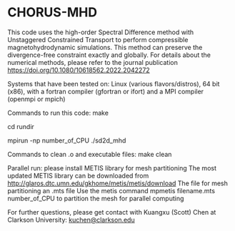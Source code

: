 # CHORUS-MHD
This code uses the high-order Spectral Difference method with Unstaggered Constrained Transport to perform compressible magnetohydrodynamic simulations.
This method can preserve the divergence-free constraint exactly and globally.
For details about the numerical methods, please refer to the journal publication
https://doi.org/10.1080/10618562.2022.2042272

Systems that have been tested on:
Linux (various flavors/distros), 64 bit (x86), with a fortran compiler (gfortran or ifort) and a MPI compiler (openmpi or mpich)

Commands to run this code:
make

cd rundir

mpirun -np number_of_CPU ./sd2d_mhd

Commands to clean .o and executable files:
make clean

Parallel run:
please install METIS library for mesh partitioning
The most updated METIS library can be downloaded from
http://glaros.dtc.umn.edu/gkhome/metis/metis/download
The file for mesh partitioning an .mts file
Use the metis command
mpmetis filename.mts number_of_CPU
to partition the mesh for parallel computing

For further questions, please get contact with Kuangxu (Scott) Chen at Clarkson University: kuchen@clarkson.edu
